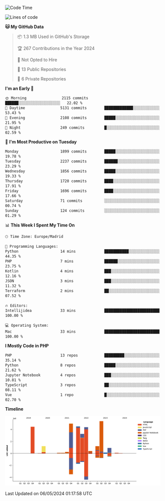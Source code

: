 <!--START_SECTION:waka-->
![Code Time](http://img.shields.io/badge/Code%20Time-152%20hrs%2037%20mins-blue)

![Lines of code](https://img.shields.io/badge/From%20Hello%20World%20I%27ve%20Written-31.1%20million%20lines%20of%20code-blue)

**🐱 My GitHub Data** 

> 📦 1.3 MB Used in GitHub's Storage 
 > 
> 🏆 267 Contributions in the Year 2024
 > 
> 🚫 Not Opted to Hire
 > 
> 📜 13 Public Repositories 
 > 
> 🔑 6 Private Repositories 
 > 
**I'm an Early 🐤** 

```text
🌞 Morning                2115 commits        ██████░░░░░░░░░░░░░░░░░░░   22.02 % 
🌆 Daytime                5131 commits        █████████████░░░░░░░░░░░░   53.43 % 
🌃 Evening                2108 commits        █████░░░░░░░░░░░░░░░░░░░░   21.95 % 
🌙 Night                  249 commits         █░░░░░░░░░░░░░░░░░░░░░░░░   02.59 % 
```
📅 **I'm Most Productive on Tuesday** 

```text
Monday                   1899 commits        █████░░░░░░░░░░░░░░░░░░░░   19.78 % 
Tuesday                  2237 commits        ██████░░░░░░░░░░░░░░░░░░░   23.29 % 
Wednesday                1856 commits        █████░░░░░░░░░░░░░░░░░░░░   19.33 % 
Thursday                 1720 commits        ████░░░░░░░░░░░░░░░░░░░░░   17.91 % 
Friday                   1696 commits        ████░░░░░░░░░░░░░░░░░░░░░   17.66 % 
Saturday                 71 commits          ░░░░░░░░░░░░░░░░░░░░░░░░░   00.74 % 
Sunday                   124 commits         ░░░░░░░░░░░░░░░░░░░░░░░░░   01.29 % 
```


📊 **This Week I Spent My Time On** 

```text
🕑︎ Time Zone: Europe/Madrid

💬 Programming Languages: 
Python                   14 mins             ███████████░░░░░░░░░░░░░░   44.35 % 
PHP                      7 mins              ██████░░░░░░░░░░░░░░░░░░░   23.75 % 
Kotlin                   4 mins              ███░░░░░░░░░░░░░░░░░░░░░░   12.16 % 
JSON                     3 mins              ███░░░░░░░░░░░░░░░░░░░░░░   11.32 % 
Terraform                2 mins              ██░░░░░░░░░░░░░░░░░░░░░░░   07.52 % 

🔥 Editors: 
Intellijidea             33 mins             █████████████████████████   100.00 % 

💻 Operating System: 
Mac                      33 mins             █████████████████████████   100.00 % 
```

**I Mostly Code in PHP** 

```text
PHP                      13 repos            █████████░░░░░░░░░░░░░░░░   35.14 % 
Python                   8 repos             █████░░░░░░░░░░░░░░░░░░░░   21.62 % 
Jupyter Notebook         4 repos             ███░░░░░░░░░░░░░░░░░░░░░░   10.81 % 
TypeScript               3 repos             ██░░░░░░░░░░░░░░░░░░░░░░░   08.11 % 
Vue                      1 repo              █░░░░░░░░░░░░░░░░░░░░░░░░   02.70 % 
```



**Timeline**

![Lines of Code chart](https://raw.githubusercontent.com/danisoronellas/danisoronellas/main/assets/bar_graph.png)


 Last Updated on 06/05/2024 01:17:58 UTC
<!--END_SECTION:waka-->
